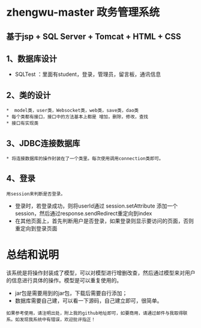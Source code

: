 # zhengwu-master 政务管理系统
## 基于jsp + SQL Server + Tomcat + HTML + CSS
## 1、数据库设计 
   * SQLTest ：里面有student，登录，管理员，留言板，通讯信息

## 2、类的设计     
    *  model类，user类，Websocket类，web类，save类，dao类    
    * 每个类都有接口，接口中的方法基本上都是 增加，删除，修改，查找     
    * 接口有实现类
    
## 3、JDBC连接数据库     
    * 将连接数据库的操作封装在了一个类里。每次使用调用connection类即可。        
    
## 4、登录    
    用session来判断是否登录。    
* 登录时，若登录成功，则将userId通过 session.setAttribute 添加一个session，然后通过response.sendRedirect重定向到index
* 在其他页面上，首先判断用户是否登录，如果登录则显示要访问的页面，否则重定向到登录页面
  
# 总结和说明
  该系统是将操作封装成了模型，可以对模型进行增删改查，然后通过模型来对用户的信息进行具体的操作。模型是可以重复使用的。    
 * jar包是需要用到的jar包，下载后需要自行添加；        
 * 数据库需要自己建，可以看一下源码，自己建立即可，很简单。
 

`如果参考使用，请注明出处，附上我的github地址即可，如要商用，请通过邮件与我取得联系。如发现我系统中有错误，欢迎批评指正！`

